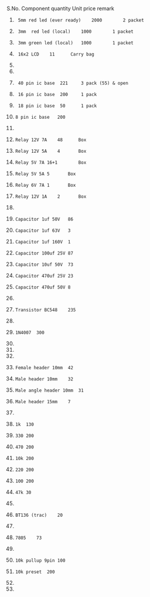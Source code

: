 S.No.	Component	quantity	Unit price	remark
1.		5mm red led (ever ready)	2000		2 packet
2.		3mm  red led (local)	1000		1 packet
3.		3mm green led (local)	1000		1 packet
4.		16x2 LCD	11		Carry bag
5.					
6.					
7.		40 pin ic base	221		3 pack (55) & open
8.		16 pin ic base	200		1 pack
9.		18 pin ic base	50		1 pack
10.		8 pin ic base	200		
11.					
12.		Relay 12V 7A	48		Box 
13.		Relay 12V 5A	4		Box 
14.		Relay 5V 7A	16+1		Box
15.		Relay 5V 5A	5		Box 
16.		Relay 6V 7A	1		Box
17.		Relay 12V 1A	2		Box
18.					
19.		Capacitor 1uf 50V	86		
20.		Capacitor 1uf 63V	3		
21.		Capacitor 1uf 160V	1		
22.		Capacitor 100uf 25V	87		
23.		Capacitor 10uf 50V	73		
24.		Capacitor 470uf 25V	23		
25.		Capacitor 470uf 50V	8		
26.					
27.		Transistor BC548	235		
28.					
29.		1N4007	300		
30.					
31.					
32.					
33.		Female header 10mm	42		
34.		Male header 10mm	32		
35.		Male angle header 10mm	31		
36.		Male header 15mm	7		
37.					
38.		1k	130		
39.		330	200		
40.		470	200		
41.		10k	200		
42.		220	200		
43.		100	200		
44.		47k	30		
45.					
46.		BT136 (trac)	20		
47.					
48.		7805	73		
49.					
50.		10k pullup 9pin	100		
51.		10k preset	200		
52.					
53.					

